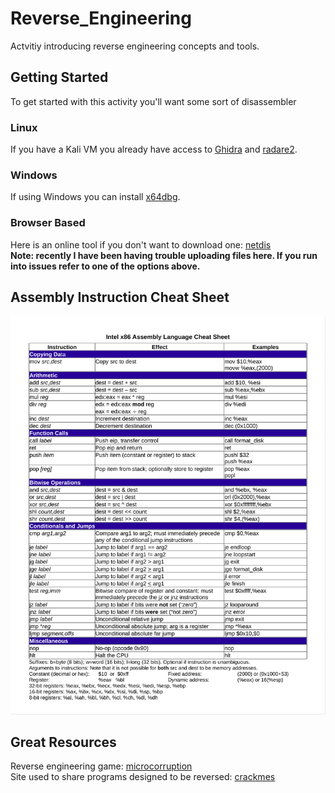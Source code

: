 # Reverse_Engineering
Actvitiy introducing reverse engineering concepts and tools.

## Getting Started 
To get started with this activity you'll want some sort of disassembler  

### Linux
If you have a Kali VM you already have access to [Ghidra](https://ghidra-sre.org/) and [radare2](https://rada.re/n/).  
### Windows   
If using Windows you can install [x64dbg](https://x64dbg.com/).  
### Browser Based
Here is an online tool if you don't want to download one:  [netdis](https://netdis.org/)  
<b>Note: recently I have been having trouble uploading files here. If you run into issues refer to one of the options above.</b>

## Assembly Instruction Cheat Sheet
![cheat Sheet](x86Instructions.PNG)  
## Great Resources  
Reverse engineering game: [microcorruption](https://microcorruption.com/)  
Site used to share programs designed to be reversed: [crackmes](https://crackmes.one/)